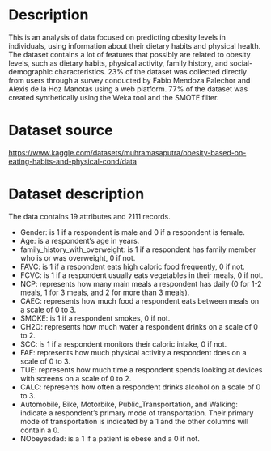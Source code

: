 # Description 
This is an analysis of data focused on predicting obesity levels in individuals, using 
information about their dietary habits and physical health. The dataset contains a lot of features 
that possibly are related to obesity levels, such as dietary habits, physical activity, family history, 
and social-demographic characteristics. 23% of the dataset was collected directly from users 
through a survey conducted by Fabio Mendoza Palechor and Alexis de la Hoz Manotas using a 
web platform. 77% of the dataset was created synthetically using the Weka tool and the SMOTE 
filter. 

# Dataset source
https://www.kaggle.com/datasets/muhramasaputra/obesity-based-on-eating-habits-and-physical-cond/data

# Dataset description

The data contains 19 attributes and 2111 records.

- Gender: is 1 if a respondent is male and 0 if a respondent is female.
- Age: is a respondent’s age in years.
- family_history_with_overweight: is 1 if a respondent has family member who is or was overweight, 0 if not.
- FAVC: is 1 if a respondent eats high caloric food frequently, 0 if not.
- FCVC: is 1 if a respondent usually eats vegetables in their meals, 0 if not.
- NCP: represents how many main meals a respondent has daily (0 for 1-2 meals, 1 for 3 meals, and 2 for more than 3 meals).
- CAEC: represents how much food a respondent eats between meals on a scale of 0 to 3.
- SMOKE: is 1 if a respondent smokes, 0 if not.
- CH2O: represents how much water a respondent drinks on a scale of 0 to 2.
- SCC: is 1 if a respondent monitors their caloric intake, 0 if not.
- FAF: represents how much physical activity a respondent does on a scale of 0 to 3.
- TUE: represents how much time a respondent spends looking at devices with screens on a scale of 0 to 2.
- CALC: represents how often a respondent drinks alcohol on a scale of 0 to 3.
- Automobile, Bike, Motorbike, Public_Transportation, and Walking: indicate a respondent’s primary mode of transportation. Their primary mode of transportation is indicated by a 1 and the other columns will contain a 0.
- NObeyesdad: is a 1 if a patient is obese and a 0 if not.